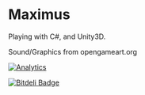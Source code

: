 # Maximus
Playing with C#, and Unity3D.

Sound/Graphics from opengameart.org


[![Analytics](https://ga-beacon.appspot.com/UA-4376077-7/Xeon2D/?pixel)](https://github.com/igrigorik/ga-beacon)

[![Bitdeli Badge](https://d2weczhvl823v0.cloudfront.net/iistrate/xeon2d/trend.png)](https://bitdeli.com/free "Bitdeli Badge")
